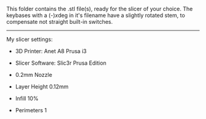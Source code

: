 This folder contains the .stl file(s), ready for the slicer of your choice. The keybases with a (-)*x*deg in it's filename have a slightly rotated stem, to compensate not straight built-in switches.

---

My slicer settings:

* 3D Printer: Anet A8 Prusa i3
* Slicer Software: Slic3r Prusa Edition

* 0.2mm Nozzle
* Layer Height 0.12mm
* Infill 10%
* Perimeters 1
